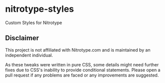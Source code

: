 # nitrotype-styles
Custom Styles for Nitrotype


## Disclaimer
This project is not affiliated with Nitrotype.com and is maintained by an independent individual.

As these tweaks were written in pure CSS, some details might need further fixes due to CSS's inability to provide conditional statements. Please open a pull request if any problems are faced or any improvements are suggested.
